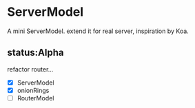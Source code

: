 # ServerModel

A mini ServerModel. extend it for real server, inspiration by Koa.

## status:Alpha

refactor router...

- [x] ServerModel
- [x] onionRings
- [ ] RouterModel